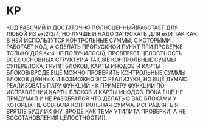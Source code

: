 # KP
КОД РАБОЧИЙ И ДОСТАТОЧНО ПОЛНОЦЕННЫЙ(РАБОТАЕТ ДЛЯ ЛЮБОЙ ИЗ ext2/3/4, НО ЛУЧШЕ И НАДО ЗАПУСКАТЬ ДЛЯ ext4 ТАК КАК В НЕЙ ИСПОЛЬЗУТСЯ КОНТРОЛЬНЫЕ СУММЫ, С КОТОРЫМИ РАБОТАЕТ КОД, А СДЕЛАТЬ ПРОПУСКНОЙ ПУНКТ ПРИ ПРОВЕРКЕ ТОЛЬКО ДЛЯ ext4 НЕ ПОЛУЧИЛОСЬ), ПРОВЕРЯЕТ ЦЕЛОСТНОСТЬ ВСЕХ ОСНОВНЫХ СТРУКТУР А ТАК ЖЕ КОНТРОЛЬНЫЕ СУММЫ СУПЕРБЛОКА, ГРУПП БЛОКОВ, КАРТЫ ИНОДОВ И КАРТЫ БЛОКОВ(ВРОДЕ ЕЩЁ МОЖНО ПРОВЕРИТЬ КОНТРОЛЬНЫЕ СУММЫ БЛОКОВ ДАННЫХ И ВОЗМОЖНО ЭТО РЕАЛИЗУЮ), НО ЕЩЁ ДУМАЮ РЕАЛИЗОВАТЬ ПАРУ ФУНКЦИЙ - К ПРИМЕРУ ФУНКЦИИ ПО ИСПРАВЛЕНИИ КАРТЫ БЛОКОВ И КАРТЫ ИНОДОВ. ПОКА ЕЩЁ НЕ ПРИДУМАЛ И НЕ РАЗОБРАЛСЯ ЧТО ДЕЛАТЬ С BAD БЛОКАМИ У КОТОРЫХ НЕ СОВПАЛА КОНТРОЛЬНАЯ СУММА. ИСПРАВЛЯТЬ Я ВРЯТЛЕ БУДУ ИХ (НУ, ВРОДЕ КАК ТЕМА УТИЛИТА ПРОВЕРКИ, А НЕ ВОССТАНОВЛЕНИЯ ЦЕЛОСТНОСТИ)).
